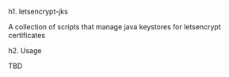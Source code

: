h1. letsencrypt-jks

A collection of scripts that manage java keystores for letsencrypt certificates

h2. Usage

TBD
